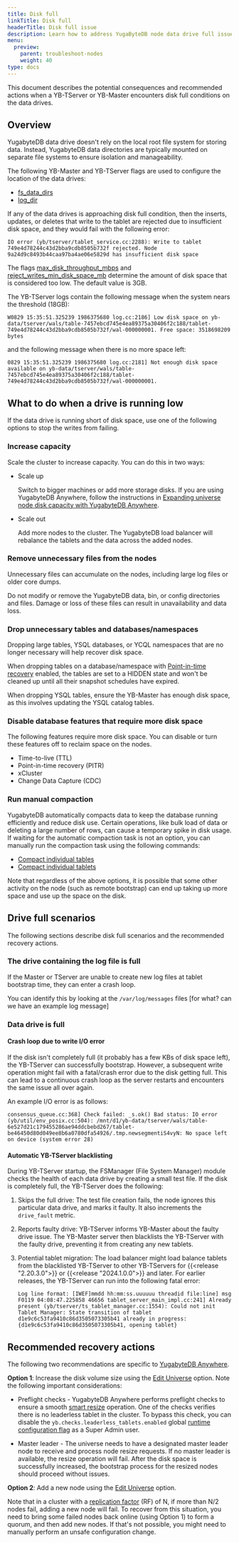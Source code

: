 ```yaml
---
title: Disk full
linkTitle: Disk full
headerTitle: Disk full issue
description: Learn how to address YugaByteDB node data drive full issues
menu:
  preview:
    parent: troubleshoot-nodes
    weight: 40
type: docs
---
```


This document describes the potential consequences and recommended actions when a YB-TServer or YB-Master encounters disk full conditions on the data drives.

## Overview

YugabyteDB data drive doesn't rely on the local root file system for storing data. Instead, YugabyteDB data directories are typically mounted on separate file systems to ensure isolation and manageability.

The following YB-Master and YB-TServer flags are used to configure the location of the data drives:

- [fs_data_dirs](../../../reference/configuration/yb-tserver/#fs-data-dirs)
- [log_dir](../../../reference/configuration/yb-tserver/#log-dir)

If any of the data drives is approaching disk full condition, then the inserts, updates, or deletes that write to the tablet are rejected due to insufficient disk space, and they would fail with the following error:

```output
IO error (yb/tserver/tablet_service.cc:2288): Write to tablet 749e4d78244c43d2bba9cdb8505b732f rejected. Node 9a24d9c8493b44caa97ba4ae06e5829d has insufficient disk space
```

The flags [max_disk_throughput_mbps](../../../reference/configuration/all-flags-yb-master/#max-disk-throughput-mbps) and [reject_writes_min_disk_space_mb](../../../reference/configuration/all-flags-yb-master/#reject-writes-min-disk-space-mb) determine the amount of disk space that is considered too low. The default value is 3GB.

The YB-TServer logs contain the following message when the system nears the threshold (18GB):

```output
W0829 15:35:51.325239 1986375680 log.cc:2186] Low disk space on yb-data/tserver/wals/table-7457ebcd745e4ea89375a30406f2c188/tablet-749e4d78244c43d2bba9cdb8505b732f/wal-000000001. Free space: 3518698209 bytes
```

and the following message when there is no more space left:

```output
0829 15:35:51.325239 1986375680 log.cc:2181] Not enough disk space available on yb-data/tserver/wals/table-7457ebcd745e4ea89375a30406f2c188/tablet-749e4d78244c43d2bba9cdb8505b732f/wal-000000001.
```

## What to do when a drive is running low

If the data drive is running short of disk space, use one of the following options to stop the writes from failing.

### Increase capacity

Scale the cluster to increase capacity. You can do this in two ways:

- Scale up

   Switch to bigger machines or add more storage disks. If you are using YugabyteDB Anywhere, follow the instructions in [Expanding universe node disk capacity with YugabyteDB Anywhere](https://support.yugabyte.com/hc/en-us/articles/5463616207757-Expanding-universe-node-disk-capacity-with-YugabyteDB-Anywhere-platform).

- Scale out

    Add more nodes to the cluster. The YugabyteDB load balancer will rebalance the tablets and the data across the added nodes.

### Remove unnecessary files from the nodes

Unnecessary files can accumulate on the nodes, including large log files or older core dumps.

Do not modify or remove the YugabyteDB data, bin, or config directories and files. Damage or loss of these files can result in unavailability and data loss.

### Drop unnecessary tables and databases/namespaces

Dropping large tables, YSQL databases, or YCQL namespaces that are no longer necessary will help recover disk space.

When dropping tables on a database/namespace with [Point-in-time recovery](../../../manage/backup-restore/point-in-time-recovery/) enabled, the tables are set to a HIDDEN state and won't be cleaned up until all their snapshot schedules have expired.

When dropping YSQL tables, ensure the YB-Master has enough disk space, as this involves updating the YSQL catalog tables.

### Disable database features that require more disk space

The following features require more disk space. You can disable or turn these features off to reclaim space on the nodes.

- Time-to-live (TTL)
- Point-in-time recovery (PITR)
- xCluster
- Change Data Capture (CDC)

### Run manual compaction

YugabyteDB automatically compacts data to keep the database running efficiently and reduce disk use. Certain operations, like bulk load of data or deleting a large number of rows, can cause a temporary spike in disk usage. If waiting for the automatic compaction task is not an option, you can manually run the compaction task using the following commands:

- [Compact individual tables](../../../admin/yb-admin/#compact-table)
- [Compact individual tablets](../../../admin/yb-ts-cli/#compact-tablet)

Note that regardless of the above options, it is possible that some other activity on the node (such as remote bootstrap) can end up taking up more space and use up the space on the disk.

## Drive full scenarios

The following sections describe disk full scenarios and the recommended recovery actions.

### The drive containing the log file is full

If the Master or TServer are unable to create new log files at tablet bootstrap time, they can enter a crash loop.

You can identify this by looking at the `/var/log/messages` files [for what? can we have an example log message]

### Data drive is full

#### Crash loop due to write I/O error

If the disk isn't completely full (it probably has a few KBs of disk space left), the YB-TServer can successfully bootstrap. However, a subsequent write operation might fail with a fatal/crash error due to the disk getting full. This can lead to a continuous crash loop as the server restarts and encounters the same issue all over again.

An example I/O error is as follows:

```output
consensus_queue.cc:368] Check failed: _s.ok() Bad status: IO error (yb/util/env_posix.cc:504): /mnt/d1/yb-data/tserver/wals/table-6e527d21c179455286ae94ddcbebd267/tablet-be46450d80d049ee8b6a0780dfa54926/.tmp.newsegmentiS4vyN: No space left on device (system error 28)
```

#### Automatic YB-TServer blacklisting

During YB-TServer startup, the FSManager (File System Manager) module checks the health of each data drive by creating a small test file. If the disk is completely full, the YB-TServer does the following:

1. Skips the full drive: The test file creation fails, the node ignores this particular data drive, and marks it faulty. It also increments the `drive_fault` metric.

1. Reports faulty drive: YB-TServer informs YB-Master about the faulty drive issue. The YB-Master server then blacklists the YB-TServer with the faulty drive, preventing it from creating any new tablets.

1. Potential tablet migration: The load balancer might load balance tablets from the blacklisted YB-TServer to other YB-TServers for {{<release "2.20.3.0">}} or {{<release "2024.1.0.0">}} and later. For earlier releases, the YB-TServer can run into the following fatal error:

    ```output
    Log line format: [IWEF]mmdd hh:mm:ss.uuuuuu threadid file:line] msg
    F0119 04:08:47.225858 46656 tablet_server_main_impl.cc:241] Already present (yb/tserver/ts_tablet_manager.cc:1554): Could not init Tablet Manager: State transition of tablet d1e9c6c53fa9410c86d3505073305b41 already in progress:     {d1e9c6c53fa9410c86d3505073305b41, opening tablet}
    ```

## Recommended recovery actions

The following two recommendations are specific to [YugabyteDB Anywhere](../../../yugabyte-platform/).

**Option 1**: Increase the disk volume size using the [Edit Universe](../../../yugabyte-platform/manage-deployments/edit-universe/#edit-a-universe) option. Note the following important considerations:

- Preflight checks - YugabyteDB Anywhere performs preflight checks to ensure a smooth [smart resize](../../../yugabyte-platform/manage-deployments/edit-universe/#smart-resize) operation. One of the checks verifies there is no leaderless tablet in the cluster. To bypass this check, you can disable the `yb.checks.leaderless_tablets.enabled` global [runtime configuration flag](../../../yugabyte-platform/administer-yugabyte-platform/manage-runtime-config/) as a Super Admin user.

- Master leader - The universe needs to have a designated master leader node to receive and process node resize requests. If no master leader is available, the resize operation will fail. After the disk space is successfully increased, the bootstrap process for the resized nodes should proceed without issues.

**Option 2**: Add a new node using the [Edit Universe](../../../yugabyte-platform/manage-deployments/edit-universe/#edit-a-universe) option.

Note that in a cluster with a [replication factor](../../../architecture/docdb-replication/replication/#replication-factor) (RF) of N, if more than N/2 nodes fail, adding a new node will fail. To recover from this situation, you need to bring some failed nodes back online (using Option 1) to form a quorum, and then add new nodes. If that's not possible, you might need to manually perform an unsafe configuration change.
